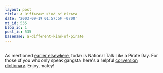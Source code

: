```yaml
---
layout: post
title: A Different Kind of Pirate
date: '2003-09-19 01:57:50 -0700'
mt_id: 535
blog_id: 1
post_id: 535
basename: a-different-kind-of-pirate
---
```

<br />As mentioned <a href="/blogs/found/2003_08_31_archives.cfm#106259691977793007">earlier elsewhere</a>, today is National Talk Like a Pirate Day. For those of you who only speak gangsta, here's a helpful <a href="http://www.thepoorman.net/archives/001218.html#001218">conversion dictionary</a>. Enjoy, matey!<br /><br /><br />
